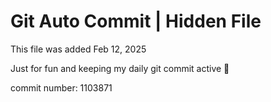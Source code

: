 # Git Auto Commit | Hidden File

This file was added Feb 12, 2025

Just for fun and keeping my daily git commit active 🤪

commit number: 1103871
